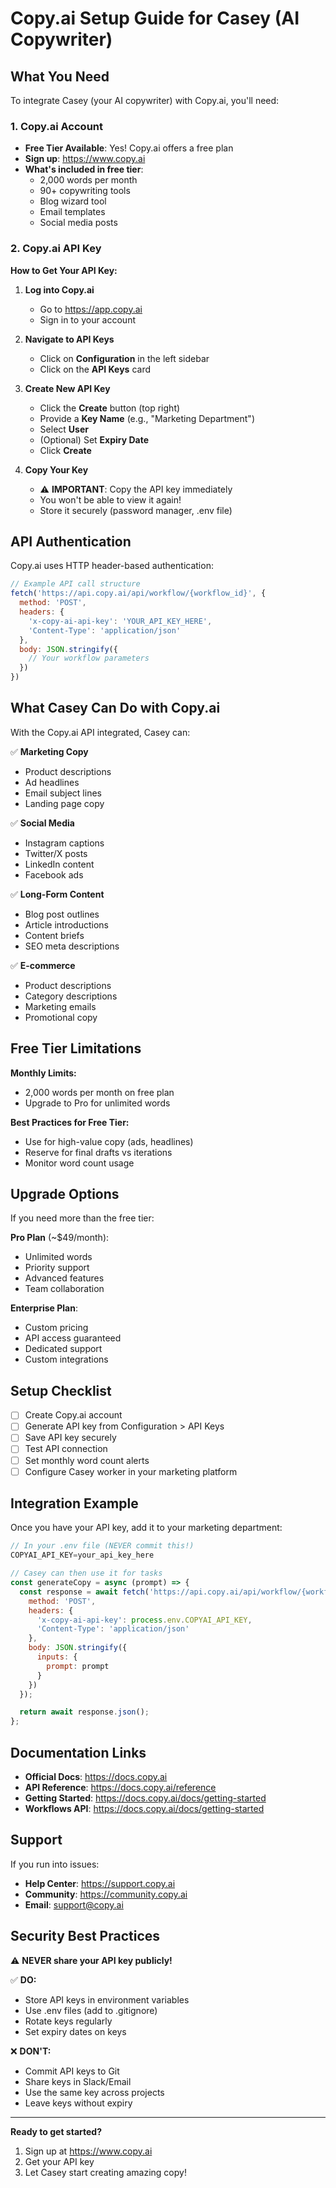 # Copy.ai Setup Guide for Casey (AI Copywriter)

## What You Need

To integrate Casey (your AI copywriter) with Copy.ai, you'll need:

### 1. Copy.ai Account
- **Free Tier Available**: Yes! Copy.ai offers a free plan
- **Sign up**: https://www.copy.ai
- **What's included in free tier**:
  - 2,000 words per month
  - 90+ copywriting tools
  - Blog wizard tool
  - Email templates
  - Social media posts

### 2. Copy.ai API Key

**How to Get Your API Key:**

1. **Log into Copy.ai**
   - Go to https://app.copy.ai
   - Sign in to your account

2. **Navigate to API Keys**
   - Click on **Configuration** in the left sidebar
   - Click on the **API Keys** card

3. **Create New API Key**
   - Click the **Create** button (top right)
   - Provide a **Key Name** (e.g., "Marketing Department")
   - Select **User**
   - (Optional) Set **Expiry Date**
   - Click **Create**

4. **Copy Your Key**
   - ⚠️ **IMPORTANT**: Copy the API key immediately
   - You won't be able to view it again!
   - Store it securely (password manager, .env file)

## API Authentication

Copy.ai uses HTTP header-based authentication:

```javascript
// Example API call structure
fetch('https://api.copy.ai/api/workflow/{workflow_id}', {
  method: 'POST',
  headers: {
    'x-copy-ai-api-key': 'YOUR_API_KEY_HERE',
    'Content-Type': 'application/json'
  },
  body: JSON.stringify({
    // Your workflow parameters
  })
})
```

## What Casey Can Do with Copy.ai

With the Copy.ai API integrated, Casey can:

✅ **Marketing Copy**
- Product descriptions
- Ad headlines
- Email subject lines
- Landing page copy

✅ **Social Media**
- Instagram captions
- Twitter/X posts
- LinkedIn content
- Facebook ads

✅ **Long-Form Content**
- Blog post outlines
- Article introductions
- Content briefs
- SEO meta descriptions

✅ **E-commerce**
- Product descriptions
- Category descriptions
- Marketing emails
- Promotional copy

## Free Tier Limitations

**Monthly Limits:**
- 2,000 words per month on free plan
- Upgrade to Pro for unlimited words

**Best Practices for Free Tier:**
- Use for high-value copy (ads, headlines)
- Reserve for final drafts vs iterations
- Monitor word count usage

## Upgrade Options

If you need more than the free tier:

**Pro Plan** (~$49/month):
- Unlimited words
- Priority support
- Advanced features
- Team collaboration

**Enterprise Plan**:
- Custom pricing
- API access guaranteed
- Dedicated support
- Custom integrations

## Setup Checklist

- [ ] Create Copy.ai account
- [ ] Generate API key from Configuration > API Keys
- [ ] Save API key securely
- [ ] Test API connection
- [ ] Set monthly word count alerts
- [ ] Configure Casey worker in your marketing platform

## Integration Example

Once you have your API key, add it to your marketing department:

```javascript
// In your .env file (NEVER commit this!)
COPYAI_API_KEY=your_api_key_here

// Casey can then use it for tasks
const generateCopy = async (prompt) => {
  const response = await fetch('https://api.copy.ai/api/workflow/{workflow_id}', {
    method: 'POST',
    headers: {
      'x-copy-ai-api-key': process.env.COPYAI_API_KEY,
      'Content-Type': 'application/json'
    },
    body: JSON.stringify({
      inputs: {
        prompt: prompt
      }
    })
  });

  return await response.json();
};
```

## Documentation Links

- **Official Docs**: https://docs.copy.ai
- **API Reference**: https://docs.copy.ai/reference
- **Getting Started**: https://docs.copy.ai/docs/getting-started
- **Workflows API**: https://docs.copy.ai/docs/getting-started

## Support

If you run into issues:
- **Help Center**: https://support.copy.ai
- **Community**: https://community.copy.ai
- **Email**: support@copy.ai

## Security Best Practices

⚠️ **NEVER share your API key publicly!**

✅ **DO:**
- Store API keys in environment variables
- Use .env files (add to .gitignore)
- Rotate keys regularly
- Set expiry dates on keys

❌ **DON'T:**
- Commit API keys to Git
- Share keys in Slack/Email
- Use the same key across projects
- Leave keys without expiry

---

**Ready to get started?**
1. Sign up at https://www.copy.ai
2. Get your API key
3. Let Casey start creating amazing copy!
